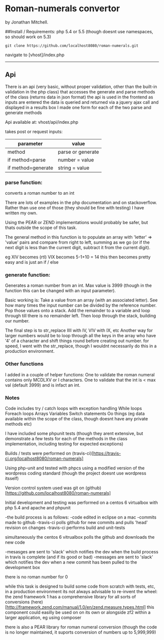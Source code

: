 # Roman-numerals convertor

by Jonathan Mitchell.

##Install / Requirements:
php 5.4 or 5.5 (though doesnt use namespaces, so should work on 5.3)

    git clone https://github.com/localhost8080/roman-numerals.git

navigate to [vhost]/index.php

-----------

## Api


There is an api (very basic, without proper validation, other than the built-in validation in the php class) that accesses the generate and parse methods of the class (returns data in json format)
the api is used in the frontend as inputs are entered the data is queried and returned via a jquery ajax call and displayed in a results box
I made one form for each of the two parse and generate methods

Api available at:
vhost/api/index.php


takes post or request inputs:

parameter|value
---------|--------
method|parse or generate
if method=parse|number = value
if method=generate|string = value


### parse function:
converts a roman number to an int

There are lots of examples in the php documentation and on stackoverflow.
Rather than use one of those (they should be fine with testing) I have written my own.

Using the PEAR or ZEND implementations would probably be safer, but thats outside the scope of this 
task.

The general method in this function is to populate an array with 'letter' => 'value' pairs and compare from right to left, 
summing as we go (or if the next digit is less than the current digit, subtract it from the current digit).

eg XIV becomes (rtl) VIX becomes 5-1+10 = 14
this then becomes pretty easy and is just an if / else

### generate function:
Generates a roman number from an int.
Max value is 3999 (though in the function this can be changed with an input parameter).

Basic working is:
Take a value from an array (with an associated letter).
See how many times the input number can be divided by the reference number.
Pop those values onto a stack.
Add the remainder to a variable and loop through till there is no remainder left.
Then loop through the stack, building our number.

The final step is to str_replace IIII with IV, VIV with IX, etc
Another way for larger numbers would be to loop through all the keys in the array who have '4' of a character and shift things round before creating out number.
for speed, I went with the str_replace, though I wouldnt necessarily do this in a production environment.

### Other functions
I added in a couple of helper functions:
One to validate the roman numeral contains only MCDLXV or I characters.
One to validate that the int is < max val (default 3999) and is infact an int.

### Notes
Code includes try / catch loops with exception handling
While loops
Foreach loops
Arrays
Variables
Switch statements
Oo things (eg data available within the scope of the class, though doesnt have any private methods etc)

I have included some phpunit tests (though they arent extensive, but demonstrate a few tests for each of the methods in the class implementation, including testing for expected exceptions)

Builds / tests were performed on (travis-ci)[https://travis-ci.org/localhost8080/roman-numerals]

Using php-unit and tested with phpcs using a modified version of the wordpress coding standard (though the project doesnt use wordpress itsself)

Version control system used was git on (github)[https://github.com/localhost8080/roman-numerals]


Initial development and testing was performed on a centos 6 virtualbox with php 5.4 and apache and phpunit

-the build process is as follows:
-code edited in eclipse on a mac
-commits made to github
-travis-ci polls github for new commits and pulls 'head' revision on changes
-travis-ci performs build and unit-tests

simultaneously the centos 6 vitrualbox polls the github and downloads the new code

-mesasges are sent to 'slack' which notifies the dev when the build process in travis is complete (and if its good or bad)
-messages are sent to 'slack' which notifies the dev when a new commit has been pulled to the development box

there is no roman number for 0

while this task is designed to build some code from scratch with tests, etc, in a production environment its not always advisable to re-invent the wheel:
the zend framework 1 has a comprehensive library for all sorts of conversions (here)[http://framework.zend.com/manual/1.0/en/zend.measure.types.html]
this component could easilly be used on on its own or alongside zf2 within a larger application, eg using composer

there is also a PEAR library for roman numeral conversion (though the code is no longer maintained, it suports conversion of numbers up to 5,999,999)
